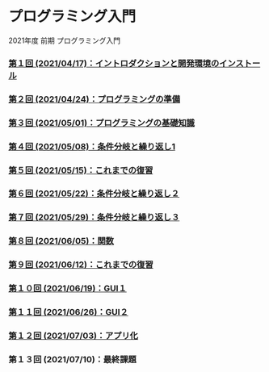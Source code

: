 # プログラミング入門

2021年度 前期 プログラミング入門

### [第１回 (2021/04/17)：イントロダクションと開発環境のインストール](01/)

### [第２回 (2021/04/24)：プログラミングの準備](02/)

### [第３回 (2021/05/01)：プログラミングの基礎知識](03/)

### [第４回 (2021/05/08)：条件分岐と繰り返し1](04/)

### [第５回 (2021/05/15)：これまでの復習](05/)

### [第６回 (2021/05/22)：条件分岐と繰り返し２](06/)

### [第７回 (2021/05/29)：条件分岐と繰り返し３](07/)

### [第８回 (2021/06/05)：関数](08/)

### [第９回 (2021/06/12)：これまでの復習](09/)

### [第１０回 (2021/06/19)：GUI１](10/)

### [第１１回 (2021/06/26)：GUI２](11/)

### [第１２回 (2021/07/03)：アプリ化](12/)

### 第１３回 (2021/07/10)：最終課題

